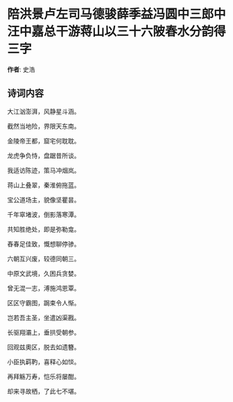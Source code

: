 # 陪洪景卢左司马德骏薛季益冯圆中三郎中汪中嘉总干游蒋山以三十六陂春水分韵得三字

**作者**: 史浩

## 诗词内容

大江汹澎湃，风静星斗涵。

截然当地险，界限天东南。

金陵帝王都，窟宅何耽耽。

龙虎争负恃，盘踞昔所谈。

我适访陈迹，策马冲烟岚。

蒋山上叠翠，秦淮俯拖蓝。

宝公道场主，貌像坚瞿昙。

千年窣堵波，倒影落寒潭。

共知胜绝处，即是弥勒龛。

舂春足佳致，慨想聊停骖。

六朝互兴废，较德同朝三。

中原文武境，久困兵贪婪。

曾无混一志，溥施鸿恩覃。

区区守霸图，跼束令人惭。

岂若吾主圣，坐遣凶渠戡。

长驱翔灞上，垂拱受朝参。

回观兹奧区，脱去如遗簪。

小臣执羁靮，喜释心如惔。

再拜觞万寿，恺乐将屡酣。

却来寻故栖，了此七不堪。

